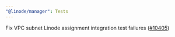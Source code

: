 ```yaml
---
"@linode/manager": Tests
---
```


Fix VPC subnet Linode assignment integration test failures ([#10405](https://github.com/linode/manager/pull/10405))
